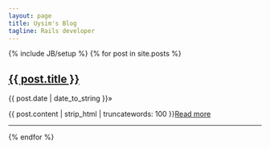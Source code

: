 ```yaml
---
layout: page
title: Uysim's Blog
tagline: Rails developer
---
```

{% include JB/setup %}
{% for post in site.posts %}
  <h2><a href="{{ BASE_PATH }}{{ post.url }}">{{ post.title }}</a></h2>
  <p>
    <span class="text-muted">{{ post.date | date_to_string }}&raquo;</span>
  </p>
  <p>{{ post.content | strip_html | truncatewords: 100 }}<a href="{{ BASE_PATH }}{{ post.url }}">Read more</a></p>
  <hr>
{% endfor %}


